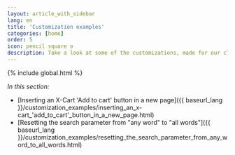 ```yaml
---
layout: article_with_sidebar
lang: en
title: 'Customization examples'
categories: [home]
order: 5
icon: pencil square o
description: Take a look at some of the customizations, made for our clients
---
```


{% include global.html %}

_In this section:_

*   [Inserting an X-Cart 'Add to cart' button in a new page]({{ baseurl_lang }}/customization_examples/inserting_an_x-cart_'add_to_cart'_button_in_a_new_page.html)
*   [Resetting the search parameter from "any word" to "all words"]({{ baseurl_lang }}/customization_examples/resetting_the_search_parameter_from_any_word_to_all_words.html)